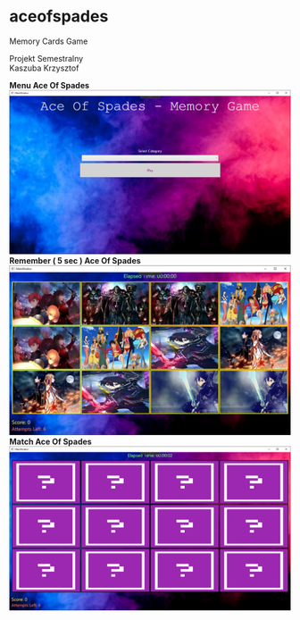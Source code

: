 # aceofspades
Memory Cards Game </br>

Projekt Semestralny </br>
Kaszuba Krzysztof </br>



<b> Menu Ace Of Spades </b> </br>
![](Pictures_ACE/Menu.png)
<b> Remember ( 5 sec ) Ace Of Spades </b> </br>
![](Pictures_ACE/Remember.png)
<b> Match Ace Of Spades </b> </br>
![](Pictures_ACE/Guess.png)
